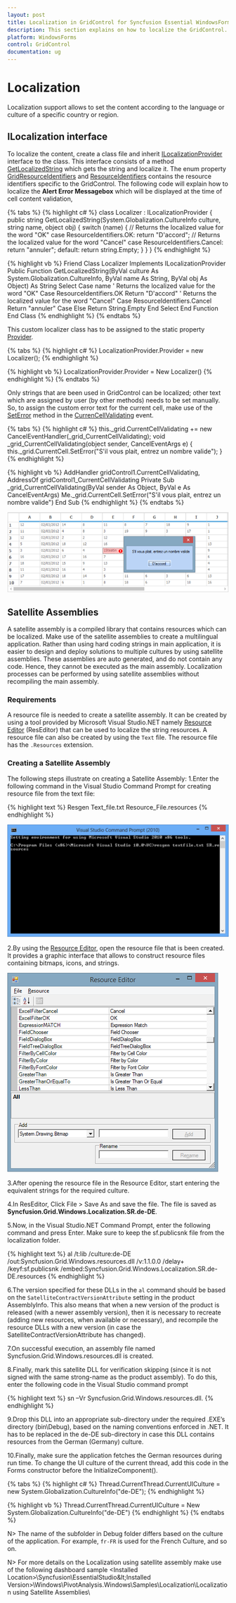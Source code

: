 ```yaml
---
layout: post
title: Localization in GridControl for Syncfusion Essential WindowsForms
description: This section explains on how to localize the GridControl.
platform: WindowsForms
control: GridControl
documentation: ug
---
```


# Localization

Localization support allows to set the content according to the language or culture of a specific country or region. 

## ILocalization interface

To localize the content, create a class file and inherit [ILocalizationProvider](http://help.syncfusion.com/cr/cref_files/windowsforms/grid/Syncfusion.Shared.Base~Syncfusion.Windows.Forms.ILocalizationProvider.html) interface to the class. This interface consists of a method [GetLocalizedString](http://help.syncfusion.com/cr/cref_files/windowsforms/chart/Syncfusion.Shared.Base~Syncfusion.Windows.Forms.ILocalizationProvider~GetLocalizedString.html) which gets the string and localize it. The enum property [GridResourceIdentifiers](http://help.syncfusion.com/cr/cref_files/windowsforms/grid/Syncfusion.Grid.Windows~Syncfusion.Windows.Forms.Grid.GridResourceIdentifiers.html) and [ResourceIdentifiers](http://help.syncfusion.com/cr/cref_files/windowsforms/grid/Syncfusion.Shared.Base~Syncfusion.Windows.Forms.ResourceIdentifiers.html) contains the resource identifiers specific to the GridControl.
The following code will explain how to localize the **Alert Error Messagebox** which will be displayed at the time of cell content validation,

{% tabs %}
{% highlight c# %}
class Localizer : ILocalizationProvider
{
public string GetLocalizedString(System.Globalization.CultureInfo culture, string name, object obj)
{
switch (name)
{
// Returns the localized value for the word "OK"
case ResourceIdentifiers.OK:
return "D'accord";
// Returns the localized value for the word "Cancel"
case ResourceIdentifiers.Cancel:
return "annuler";
default:
return string.Empty;
}
}
}
{% endhighlight %}

{% highlight vb %}
Friend Class Localizer
Implements ILocalizationProvider
Public Function GetLocalizedString(ByVal culture As System.Globalization.CultureInfo, ByVal name As String, ByVal obj As Object) As String
Select Case name
' Returns the localized value for the word "OK"
Case ResourceIdentifiers.OK
Return "D'accord"
' Returns the localized value for the word "Cancel"
Case ResourceIdentifiers.Cancel
Return "annuler"
Case Else
Return String.Empty
End Select
End Function
End Class
{% endhighlight %}
{% endtabs %}

This custom localizer class has to be assigned to the static property [Provider](http://help.syncfusion.com/cr/cref_files/windowsforms/grid/Syncfusion.Shared.Base~Syncfusion.Windows.Forms.LocalizationProvider~Provider.html).

{% tabs %}
{% highlight c# %}
LocalizationProvider.Provider = new Localizer();
{% endhighlight %}

{% highlight vb %}
LocalizationProvider.Provider = New Localizer()
{% endhighlight %}
{% endtabs %}

Only strings that are been used in GridControl can be localized; other text which are assigned by user (by other methods) needs to be set manually. So, to assign the custom error text for the current cell, make use of the [SetError](http://help.syncfusion.com/cr/cref_files/windowsforms/grid/Syncfusion.Grid.Windows~Syncfusion.Windows.Forms.Grid.GridCurrentCell~SetError.html) method in the [CurrenCellValidating](http://help.syncfusion.com/cr/cref_files/windowsforms/grid/Syncfusion.Grid.Windows~Syncfusion.Windows.Forms.Grid.GridControlBase~CurrentCellValidating_EV.html) event.

{% tabs %}
{% highlight c# %}
this._grid.CurrentCellValidating += new CancelEventHandler(_grid_CurrentCellValidating);
void _grid_CurrentCellValidating(object sender, CancelEventArgs e)
{
this._grid.CurrentCell.SetError("S'il vous plait, entrez un nombre valide");
}
{% endhighlight %}

{% highlight vb %}
AddHandler gridControl1.CurrentCellValidating, AddressOf gridControl1_CurrentCellValidating
Private Sub _grid_CurrentCellValidating(ByVal sender As Object, ByVal e As CancelEventArgs)
Me._grid.CurrentCell.SetError("S'il vous plait, entrez un nombre valide")
End Sub
{% endhighlight %}
{% endtabs %}

![](Localization_images/Localization_img1.png)

## Satellite Assemblies 

A satellite assembly is a compiled library that contains resources which can be localized. Make use of the satellite assemblies to create a multilingual application. 
Rather than using hard coding strings in main application, it is easier to design and deploy solutions to multiple cultures by using satellite assemblies. These assemblies are auto generated, and do not contain any code. Hence, they cannot be executed as the main assembly. Localization processes can be performed by using satellite assemblies without recompiling the main assembly.

### Requirements

A resource file is needed to create a satellite assembly. It can be created by using a tool provided by Microsoft Visual Studio.NET namely [Resource Editor](https://msdn.microsoft.com/en-us/library/feh4ww6k.aspx) (ResEditor) that can be used to localize the string resources.
A resource file can also be created by using the `Text` file. The resource file has the `.Resources` extension.

### Creating a Satellite Assembly

The following steps illustrate on creating a Satellite Assembly:
1.Enter the following command in the Visual Studio Command Prompt for creating resource file from the text file:

{% highlight text %}
Resgen Text_file.txt Resource_File.resources
{% endhighlight %}

![](Localization_images/Localization_img2.png)

2.By using the [Resource Editor](https://msdn.microsoft.com/en-us/library/feh4ww6k.aspx), open the resource file that is been created. It provides a graphic interface that allows to construct resource files containing bitmaps, icons, and strings. 

![](Localization_images/Localization_img3.png)

3.After opening the resource file in the Resource Editor, start entering the equivalent strings for the required culture.

4.In ResEditor, Click File > Save As and save the file. The file is saved as **Syncfusion.Grid.Windows.Localization.SR.de-DE**.

5.Now, in the Visual Studio.NET Command Prompt, enter the following command and press Enter. Make sure to keep the sf.publicsnk file from the localization folder.

{% highlight text %}
al /t:lib /culture:de-DE /out:Syncfusion.Grid.Windows.resources.dll /v:1.1.0.0 /delay+ /keyf:sf.publicsnk /embed:Syncfusion.Grid.Windows.Localization.SR.de-DE.resources
{% endhighlight %}

6.The version specified for these DLLs in the `al` command should be based on the `SatelliteContractVersionAttribute` setting in the product AssemblyInfo. This also means that when a new version of the product is released (with a newer assembly version), then it is necessary to recreate (adding new resources, when available or necessary), and recompile the resource DLLs with a new version (in case the SatelliteContractVersionAttribute has changed).

7.On successful execution, an assembly file named Syncfusion.Grid.Windows.resources.dll is created.

8.Finally, mark this satellite DLL for verification skipping (since it is not signed with the same strong-name as the product assembly). To do this, enter the following code in the Visual Studio command prompt

{% highlight text %}
sn –Vr Syncfusion.Grid.Windows.resources.dll.
{% endhighlight %}

9.Drop this DLL into an appropriate sub-directory under the required .EXE’s directory (bin\Debug), based on the naming conventions enforced in .NET. It has to be replaced in the de-DE sub-directory in case this DLL contains resources from the German (Germany) culture.

10.Finally, make sure the application fetches the German resources during run time. To change the UI culture of the current thread, add this code in the Forms constructor before the InitializeComponent().

{% tabs %}
{% highlight c# %}
Thread.CurrentThread.CurrentUICulture = new System.Globalization.CultureInfo("de-DE");
{% endhighlight %}

{% highlight vb %}
Thread.CurrentThread.CurrentUICulture = New System.Globalization.CultureInfo("de-DE")
{% endhighlight %}
{% endtabs %}

N> The name of the subfolder in Debug folder differs based on the culture of the application. For example, `fr-FR` is used for the French Culture, and so on.

N> For more details on the Localization using satellite assembly make use of the following dashboard sample 
&lt;Installed Location&gt;\Syncfusion\EssentialStudio\&lt;Installed Version&gt;\Windows\PivotAnalysis.Windows\Samples\Localization\Localization using Satellite Assemblies\

